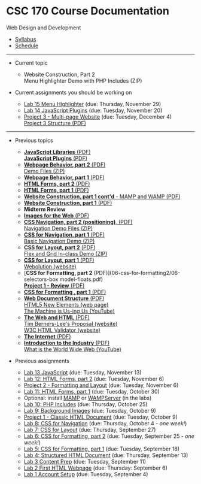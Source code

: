# CSC 170 Course Documentation
Web Design and Development

- [Syllabus](syllabus.md)
- [Schedule](schedule.md) 

<hr>

- Current topic

  - Website Construction, Part 2<br>Menu Highlighter Demo with PHP Includes (ZIP)
  
- Current assignments you should be working on

  - [Lab 15 Menu Highlighter](lab16-menu-highlighter/instructions.md) (due: Thursday, November 29)
  - [Lab 14 JavaScript Plugins](lab14-javascript-plugins/instructions.md) (due: Tuesday, November 20)
  - [Project 3 - Multi-page Website](project03-multipage-website/instructions.md) (due: Tuesday, December 4)<br>[Project 3 Structure (PDF)](19-web-behavior2/19a-project3-structure.pdf)


<hr>

- Previous topics
  - [**JavaScript Libraries** (PDF)](21-libraries-plugins/javascript-libraries.pdf)<br>[**JavaScript Plugins** (PDF)](21-libraries-plugins/javascript-plugins.pdf)
  - [**Webpage Behavior, part 2** (PDF)](19-web-behavior2/19-document-object-model.pdf)<br>[Demo Files (ZIP)](19-web-behavior2/demo_toggle.zip)
  - [**Webpage Behavior, part 1** (PDF)](18-web-behavior1/18-webpage-behavior.pdf)
  - [**HTML Forms, part 2** (PDF)](17-html-forms2/17-html-forms2.pdf)
  - [**HTML Forms, part 1** (PDF)](16-html-forms1/16-html-forms1.pdf)
  - [**Website Construction, part 1 cont'd** - MAMP and WAMP (PDF)](15-website-construction1a/15-mamp-and-wamp.pdf)
  - [**Website Construction, part 1** (PDF)](14-website-construction1/14-website-construction.pdf)
  - **Midterm Review**
  - [**Images for the Web** (PDF)](11-images-for-the-web/11-images-for-the-web.pdf)
  - [**CSS Navigation, part 2 (positioning)**, (PDF)](10-css-for-navigation2/10-css-positioning.pdf)<br>[Navigation Demo Files (ZIP)](10-css-for-navigation2/nav-demos.zip)
  - [**CSS for Navigation, part 1** (PDF)](09-css-for-navigation1/09-css-for-navigation1.pdf)<br>[Basic Navigation Demo (ZIP)](09-css-for-navigation1/demo_basic-navigation.zip)
  - [**CSS for Layout, part 2** (PDF)](08-css-for-layout2/08-css-for-layout2.pdf)<br>[Flex and Grid In-class Demo (ZIP)](08-css-for-layout2/flex-grid_demo.zip)
  - [**CSS for Layout, part 1** (PDF)](07-css-for-layout1/07-css-for-layout1.pdf)<br>[Webolution (website)](http://fabianburghardt.de/webolution/)
  - [**CSS for Formatting, part 2** (PDF)](06-css-for-formatting2/06-selectors-box model-floats.pdf)<br> [**Project 1 - Review** (PDF)](06-css-for-formatting2/06a-project1-review.pdf)
  - [**CSS for Formatting , part 1** (PDF)](05-css-for-formatting1/05-css-for-formatting1.pdf)
  - [**Web Document Structure** (PDF)](04-web-document-structure/04-web-document-structure.pdf)<br>[HTML5 New Elements (web page)](https://www.w3schools.com/html/html5_new_elements.asp)<br>[The Machine is Us-ing Us (YouTube)](https://www.youtube.com/watch?v=NLlGopyXT_g&feature=youtu.be)
  - [**The Web and HTML** (PDF)](03-web-and-html/03-web-and-html.pdf)<br>[Tim Berners-Lee's Proposal (website)](http://info.cern.ch/Proposal.html)<br>[W3C HTML Validator (website)](https://validator.w3.org/)
  - [**The Internet** (PDF)](02-internet/02-internet.pdf)
  - [**Introduction to the Industry** (PDF)](01-introduction-to-the-industry/01-introduction-to-the-industry.pdf)<br>[What is the World Wide Web (YouTube)](https://www.youtube.com/watch?v=J8hzJxb0rpc)
- Previous assignments

  - [Lab 13 JavaScript](lab13-javascript-basics/instructions) (due: Tuesday, November 13)
  - [Lab 12: HTML Forms, part 2](lab12-html-forms2/instructions.md) (due: Tuesday, November 6)
  - [Project 2 - Formatting and Layout](project02-formatting-and-layout/instructions.md) (due: Tuesday, November 6)
  - [Lab 11: HTML Forms, part 1](lab11-html-forms1/instructions.md) (due: Tuesday, October 30)
  - Optional: install [MAMP](https://www.mamp.info/en/) or [WAMPServer](http://www.wampserver.com/en/) (in the labs)
  - [Lab 10: PHP Includes](lab10-php-includes/instructions.md) (due: Thursday, October 25)
  - [Lab 9: Background Images](lab09-background-images/instructions.md) (due: Tuesday, October 9)
  - [Project 1 - Classic HTML Document](project01-classic-html-document/instructions.md) (due: Tuesday, October 9)
  - [Lab 8: CSS for Navigation](lab08-css-for-navigation/instructions.md) (due: Thursday, October 4 - *one week!*)
  - [Lab 7: CSS for Layout](lab07-css-for-layout/instructions.md) (due: Thursday, September 27)
  - [Lab 6: CSS for Formatting, part 2](lab06-css-for-formatting2/instructions.md) (due: Tuesday, September 25 - *one week!*)
  - [Lab 5: CSS for Formatting, part 1](lab05-css-for-formatting1/instructions.md) (due: Tuesday, September 18)
  - [Lab 4: Structured HTML Document](lab04-structured-html-document/instructions.md) (due: Thursday, September 13)
  - [Lab 3 Content Prep](lab03-content-prep/instructions.md) (due: Tuesday, September 11)
  - [Lab 2 First HTML Webpage](lab02-first-html-webpage/instructions.md) (due: Thursday: September 6)
  - [Lab 1 Account Setup](lab01-account-setup/instructions.md) (due: Tuesday, September 4)

